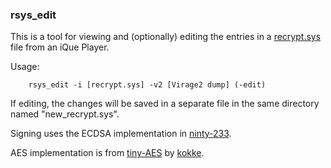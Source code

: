 ### rsys_edit 

This is a tool for viewing and (optionally) editing the entries in a [recrypt.sys](http://www.iquebrew.org/index.php?title=Recrypt.sys) file from an iQue Player.

Usage:

```
	rsys_edit -i [recrypt.sys] -v2 [Virage2 dump] (-edit)
```

If editing, the changes will be saved in a separate file in the same directory named "new_recrypt.sys".

Signing uses the ECDSA implementation in [ninty-233](https://github.com/jbop1626/ninty-233).  

AES implementation is from [tiny-AES](https://github.com/kokke/tiny-AES-c) by [kokke](https://github.com/kokke).    
